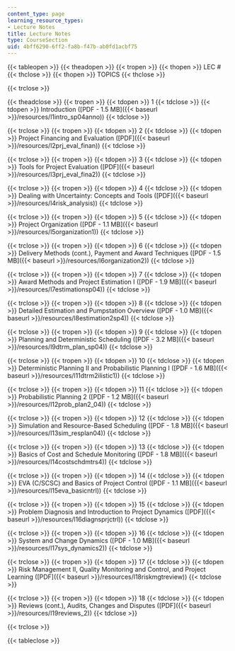 ```yaml
---
content_type: page
learning_resource_types:
- Lecture Notes
title: Lecture Notes
type: CourseSection
uid: 4bff6290-6ff2-fa8b-f47b-ab0fd1acbf75
---
```


{{< tableopen >}}
{{< theadopen >}}
{{< tropen >}}
{{< thopen >}}
LEC #
{{< thclose >}}
{{< thopen >}}
TOPICS
{{< thclose >}}

{{< trclose >}}

{{< theadclose >}}
{{< tropen >}}
{{< tdopen >}}
1
{{< tdclose >}}
{{< tdopen >}}
Introduction ([PDF - 1.5 MB]({{< baseurl >}}/resources/l1intro_sp04anno))
{{< tdclose >}}

{{< trclose >}}
{{< tropen >}}
{{< tdopen >}}
2
{{< tdclose >}}
{{< tdopen >}}
Project Financing and Evaluation ([PDF]({{< baseurl >}}/resources/l2prj_eval_finan))
{{< tdclose >}}

{{< trclose >}}
{{< tropen >}}
{{< tdopen >}}
3
{{< tdclose >}}
{{< tdopen >}}
Tools for Project Evaluation ([PDF]({{< baseurl >}}/resources/l3prj_eval_fina2))
{{< tdclose >}}

{{< trclose >}}
{{< tropen >}}
{{< tdopen >}}
4
{{< tdclose >}}
{{< tdopen >}}
Dealing with Uncertainty: Concepts and Tools ([PDF]({{< baseurl >}}/resources/l4risk_analysis))
{{< tdclose >}}

{{< trclose >}}
{{< tropen >}}
{{< tdopen >}}
5
{{< tdclose >}}
{{< tdopen >}}
Project Organization ([PDF - 1.1 MB]({{< baseurl >}}/resources/l5organization1))
{{< tdclose >}}

{{< trclose >}}
{{< tropen >}}
{{< tdopen >}}
6
{{< tdclose >}}
{{< tdopen >}}
Delivery Methods (cont.), Payment and Award Techniques ([PDF - 1.5 MB]({{< baseurl >}}/resources/l6organization2))
{{< tdclose >}}

{{< trclose >}}
{{< tropen >}}
{{< tdopen >}}
7
{{< tdclose >}}
{{< tdopen >}}
Award Methods and Project Estimation I ([PDF - 1.9 MB]({{< baseurl >}}/resources/l7estimationsp04))
{{< tdclose >}}

{{< trclose >}}
{{< tropen >}}
{{< tdopen >}}
8
{{< tdclose >}}
{{< tdopen >}}
Detailed Estimation and Pumpstation Overview ([PDF - 1.0 MB]({{< baseurl >}}/resources/l8estimation2sp4))
{{< tdclose >}}

{{< trclose >}}
{{< tropen >}}
{{< tdopen >}}
9
{{< tdclose >}}
{{< tdopen >}}
Planning and Deterministic Scheduling ([PDF - 3.2 MB]({{< baseurl >}}/resources/l9dtrm_plan_sp04))
{{< tdclose >}}

{{< trclose >}}
{{< tropen >}}
{{< tdopen >}}
10
{{< tdclose >}}
{{< tdopen >}}
Deterministic Planning II and Probabilistic Planning I ([PDF - 1.6 MB]({{< baseurl >}}/resources/l11dtrm2ilistic1))
{{< tdclose >}}

{{< trclose >}}
{{< tropen >}}
{{< tdopen >}}
11
{{< tdclose >}}
{{< tdopen >}}
Probabilistic Planning 2 ([PDF - 1.2 MB]({{< baseurl >}}/resources/l12prob_plan2_04))
{{< tdclose >}}

{{< trclose >}}
{{< tropen >}}
{{< tdopen >}}
12
{{< tdclose >}}
{{< tdopen >}}
Simulation and Resource-Based Scheduling ([PDF - 1.8 MB]({{< baseurl >}}/resources/l13sim_resplan04))
{{< tdclose >}}

{{< trclose >}}
{{< tropen >}}
{{< tdopen >}}
13
{{< tdclose >}}
{{< tdopen >}}
Basics of Cost and Schedule Monitoring ([PDF - 1.8 MB]({{< baseurl >}}/resources/l14costschdmtrs4))
{{< tdclose >}}

{{< trclose >}}
{{< tropen >}}
{{< tdopen >}}
14
{{< tdclose >}}
{{< tdopen >}}
EVA (C/SCSC) and Basics of Project Control ([PDF - 1.1 MB]({{< baseurl >}}/resources/l15eva_basicntrl))
{{< tdclose >}}

{{< trclose >}}
{{< tropen >}}
{{< tdopen >}}
15
{{< tdclose >}}
{{< tdopen >}}
Problem Diagnosis and Introduction to Project Dynamics ([PDF]({{< baseurl >}}/resources/l16diagnsprjctrl))
{{< tdclose >}}

{{< trclose >}}
{{< tropen >}}
{{< tdopen >}}
16
{{< tdclose >}}
{{< tdopen >}}
System and Change Dynamics ([PDF - 1.0 MB]({{< baseurl >}}/resources/l17sys_dynamics2))
{{< tdclose >}}

{{< trclose >}}
{{< tropen >}}
{{< tdopen >}}
17
{{< tdclose >}}
{{< tdopen >}}
Risk Management II, Quality Monitoring and Control, and Project Learning ([PDF]({{< baseurl >}}/resources/l18riskmgtreview))
{{< tdclose >}}

{{< trclose >}}
{{< tropen >}}
{{< tdopen >}}
18
{{< tdclose >}}
{{< tdopen >}}
Reviews (cont.), Audits, Changes and Disputes ([PDF]({{< baseurl >}}/resources/l19reviews_2))
{{< tdclose >}}

{{< trclose >}}

{{< tableclose >}}